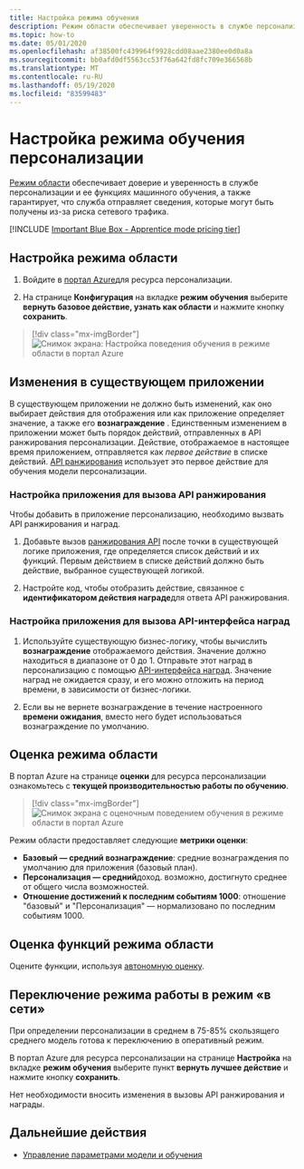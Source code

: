 ```yaml
---
title: Настройка режима обучения
description: Режим области обеспечивает уверенность в службе персонализации и ее функциях машинного обучения, а также предоставляет метрики, которые служба отправляет сведения, которые могут быть получены из-за риска сетевого трафика.
ms.topic: how-to
ms.date: 05/01/2020
ms.openlocfilehash: af38500fc439964f9928cdd08aae2380ee0d0a8a
ms.sourcegitcommit: bb0afd0df5563cc53f76a642fd8fc709e366568b
ms.translationtype: MT
ms.contentlocale: ru-RU
ms.lasthandoff: 05/19/2020
ms.locfileid: "83599483"
---
```

# <a name="configure-the-personalizer-learning-behavior"></a>Настройка режима обучения персонализации

[Режим области](concept-apprentice-mode.md) обеспечивает доверие и уверенность в службе персонализации и ее функциях машинного обучения, а также гарантирует, что служба отправляет сведения, которые могут быть получены из-за риска сетевого трафика.

[!INCLUDE [Important Blue Box - Apprentice mode pricing tier](./includes/important-apprentice-mode.md)]

## <a name="configure-apprentice-mode"></a>Настройка режима области

1. Войдите в [портал Azure](https://portal.azure.com)для ресурса персонализации.

1. На странице **Конфигурация** на вкладке **режим обучения** выберите **вернуть базовое действие, узнать как области** и нажмите кнопку **сохранить**.

> [!div class="mx-imgBorder"]
> ![Снимок экрана: Настройка поведения обучения в режиме области в портал Azure](media/settings/configure-learning-behavior-azure-portal.png)

## <a name="changes-to-the-existing-application"></a>Изменения в существующем приложении

В существующем приложении не должно быть изменений, как оно выбирает действия для отображения или как приложение определяет значение, а также его **вознаграждение** . Единственным изменением в приложении может быть порядок действий, отправленных в API ранжирования персонализации. Действие, отображаемое в настоящее время приложением, отправляется как _первое действие_ в списке действий. [API ранжирования](https://westus2.dev.cognitive.microsoft.com/docs/services/personalizer-api/operations/Rank) использует это первое действие для обучения модели персонализации.

### <a name="configure-your-application-to-call-the-rank-api"></a>Настройка приложения для вызова API ранжирования

Чтобы добавить в приложение персонализацию, необходимо вызвать API ранжирования и наград.

1. Добавьте вызов [ранжирования API](https://westus2.dev.cognitive.microsoft.com/docs/services/personalizer-api/operations/Rank) после точки в существующей логике приложения, где определяется список действий и их функций. Первым действием в списке действий должно быть действие, выбранное существующей логикой.

1. Настройте код, чтобы отобразить действие, связанное с **идентификатором действия награде**для ответа API ранжирования.

### <a name="configure-your-application-to-call-reward-api"></a>Настройка приложения для вызова API-интерфейса наград

1. Используйте существующую бизнес-логику, чтобы вычислить **вознаграждение** отображаемого действия. Значение должно находиться в диапазоне от 0 до 1. Отправьте этот наград в персонализацию с помощью [API-интерфейса наград](https://westus2.dev.cognitive.microsoft.com/docs/services/personalizer-api/operations/Reward). Значение наград не ожидается сразу, и его можно отложить на период времени, в зависимости от бизнес-логики.

1. Если вы не вернете вознаграждение в течение настроенного **времени ожидания**, вместо него будет использоваться вознаграждение по умолчанию.

## <a name="evaluate-apprentice-mode"></a>Оценка режима области

В портал Azure на странице **оценки** для ресурса персонализации ознакомьтесь с **текущей производительностью работы по обучению**.

> [!div class="mx-imgBorder"]
> ![Снимок экрана с оценочным поведением обучения в режиме области в портал Azure](media/settings/evaluate-apprentice-mode.png)

Режим области предоставляет следующие **метрики оценки**:
* **Базовый — средний вознаграждение**: средние вознаграждения по умолчанию для приложения (базовый план).
* **Персонализация — средний**доход. возможно, достигнуто среднее от общего числа возможностей.
* **Отношение достижений к последним событиям 1000**: отношение "базовый" и "Персонализация" — нормализовано по последним событиям 1000.

## <a name="evaluate-apprentice-mode-features"></a>Оценка функций режима области

Оцените функции, используя [автономную оценку](how-to-offline-evaluation.md).

## <a name="switch-behavior-to-online-mode"></a>Переключение режима работы в режим «в сети»

При определении персонализации в среднем в 75-85% скользящего среднего модель готова к переключению в оперативный режим.

В портал Azure для ресурса персонализации на странице **Настройка** на вкладке **режим обучения** выберите пункт **вернуть лучшее действие** и нажмите кнопку **сохранить**.

Нет необходимости вносить изменения в вызовы API ранжирования и награды.

## <a name="next-steps"></a>Дальнейшие действия

* [Управление параметрами модели и обучения](how-to-manage-model.md)
